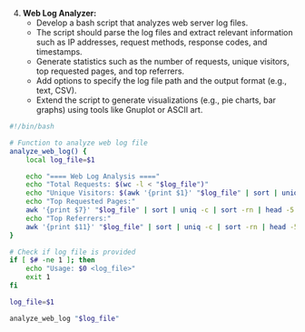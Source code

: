 4. **Web Log Analyzer:**
   - Develop a bash script that analyzes web server log files.
   - The script should parse the log files and extract relevant information such as IP addresses, request methods, response codes, and timestamps.
   - Generate statistics such as the number of requests, unique visitors, top requested pages, and top referrers.
   - Add options to specify the log file path and the output format (e.g., text, CSV).
   - Extend the script to generate visualizations (e.g., pie charts, bar graphs) using tools like Gnuplot or ASCII art.

```bash
#!/bin/bash

# Function to analyze web log file
analyze_web_log() {
    local log_file=$1

    echo "==== Web Log Analysis ===="
    echo "Total Requests: $(wc -l < "$log_file")"
    echo "Unique Visitors: $(awk '{print $1}' "$log_file" | sort | uniq | wc -l)"
    echo "Top Requested Pages:"
    awk '{print $7}' "$log_file" | sort | uniq -c | sort -rn | head -5
    echo "Top Referrers:"
    awk '{print $11}' "$log_file" | sort | uniq -c | sort -rn | head -5
}

# Check if log file is provided
if [ $# -ne 1 ]; then
    echo "Usage: $0 <log_file>"
    exit 1
fi

log_file=$1

analyze_web_log "$log_file"
```